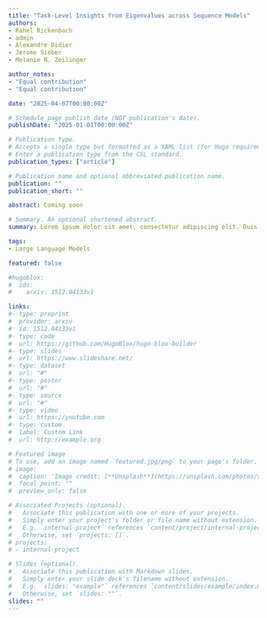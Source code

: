 ```yaml
---
title: "Task-Level Insights from Eigenvalues across Sequence Models"
authors:
- Rahel Rickenbach
- admin
- Alexandre Didier
- Jerome Sieber
- Melanie N. Zeilinger

author_notes:
- "Equal contribution"
- "Equal contribution"

date: "2025-04-07T00:00:00Z"

# Schedule page publish date (NOT publication's date).
publishDate: "2025-01-01T00:00:00Z"

# Publication type.
# Accepts a single type but formatted as a YAML list (for Hugo requirements).
# Enter a publication type from the CSL standard.
publication_types: ["article"]

# Publication name and optional abbreviated publication name.
publication: ""
publication_short: ""

abstract: Coming soon

# Summary. An optional shortened abstract.
summary: Lorem ipsum dolor sit amet, consectetur adipiscing elit. Duis posuere tellus ac convallis placerat. Proin tincidunt magna sed ex sollicitudin condimentum.

tags:
- Large Language Models

featured: false

#hugoblox:
#  ids:
#    arxiv: 1512.04133v1

links:
#- type: preprint
#  provider: arxiv
#  id: 1512.04133v1
#- type: code
#  url: https://github.com/HugoBlox/hugo-blox-builder
#- type: slides
#  url: https://www.slideshare.net/
#- type: dataset
#  url: "#"
#- type: poster
#  url: "#"
#- type: source
#  url: "#"
#- type: video
#  url: https://youtube.com
#- type: custom
#  label: Custom Link
#  url: http://example.org

# Featured image
# To use, add an image named `featured.jpg/png` to your page's folder. 
# image:
#  caption: 'Image credit: [**Unsplash**](https://unsplash.com/photos/s9CC2SKySJM)'
#  focal_point: ""
#  preview_only: false

# Associated Projects (optional).
#   Associate this publication with one or more of your projects.
#   Simply enter your project's folder or file name without extension.
#   E.g. `internal-project` references `content/project/internal-project/index.md`.
#   Otherwise, set `projects: []`.
# projects:
# - internal-project

# Slides (optional).
#   Associate this publication with Markdown slides.
#   Simply enter your slide deck's filename without extension.
#   E.g. `slides: "example"` references `content/slides/example/index.md`.
#   Otherwise, set `slides: ""`.
slides: ""
---
```





